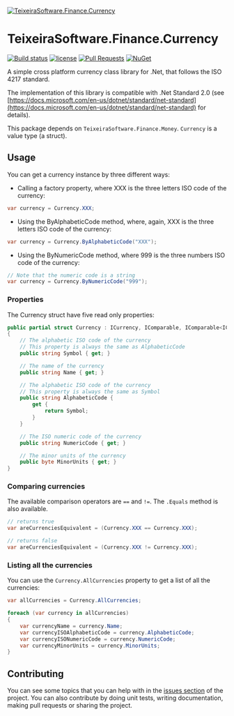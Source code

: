 [![TeixeiraSoftware.Finance.Currency](https://github.com/TeixeiraSoftware/assets/raw/master/logo_small.png)](https://TeixeiraSoftware.github.io/TeixeiraSoftware.Finance.Currency/)

# TeixeiraSoftware.Finance.Currency

[![Build status](https://ci.appveyor.com/api/projects/status/3o49qv68nskk7cnj?svg=true)](https://ci.appveyor.com/project/TeixeiraSoftware/teixeirasoftware-finance-currency)
[![license](https://img.shields.io/github/license/mashape/apistatus.svg)](https://github.com/TeixeiraSoftware/TeixeiraSoftware.Finance.Currency/blob/master/LICENSE)
[![Pull Requests](https://img.shields.io/badge/Pull%20Requests-Welcome-brightgreen.svg)](https://github.com/TeixeiraSoftware/TeixeiraSoftware.Finance.Currency/blob/master/CONTRIBUTING.md)
[![NuGet](https://img.shields.io/nuget/dt/TeixeiraSoftware.Finance.Currency.svg)](https://www.nuget.org/packages/TeixeiraSoftware.Finance.Currency/)

A simple cross platform currency class library for .Net, that follows the ISO 4217 standard.

The implementation of this library is compatible with .Net Standard 2.0 (see [https://docs.microsoft.com/en-us/dotnet/standard/net-standard](https://docs.microsoft.com/en-us/dotnet/standard/net-standard) for details).

This package depends on `TeixeiraSoftware.Finance.Money`. `Currency` is a value type (a struct).

## Usage
You can get a currency instance by three different ways:

* Calling a factory property, where XXX is the three letters ISO code of the currency:
``` c#
var currency = Currency.XXX;
```

* Using the ByAlphabeticCode method, where, again, XXX is the three letters ISO code of the currency:
``` c#
var currency = Currency.ByAlphabeticCode("XXX");
```

* Using the ByNumericCode method, where 999 is the three numbers ISO code of the currency:
``` c#
// Note that the numeric code is a string
var currency = Currency.ByNumericCode("999");
```

### Properties
The Currency struct have five read only properties:
``` c#
public partial struct Currency : ICurrency, IComparable, IComparable<ICurrency>
{
    // The alphabetic ISO code of the currency
    // This property is always the same as AlphabeticCode
    public string Symbol { get; }

    // The name of the currency
    public string Name { get; }

    // The alphabetic ISO code of the currency
    // This property is always the same as Symbol
    public string AlphabeticCode {
        get {
            return Symbol;
        }
    }

    // The ISO numeric code of the currency
    public string NumericCode { get; }

    // The minor units of the currency
    public byte MinorUnits { get; }
}
```

### Comparing currencies
The available comparison operators are `==` and `!=`.
The `.Equals` method is also available.
``` c#
// returns true
var areCurrenciesEquivalent = (Currency.XXX == Currency.XXX);

// returns false
var areCurrenciesEquivalent = (Currency.XXX != Currency.XXX);
```

### Listing all the currencies
You can use the `Currency.AllCurrencies` property to get a list of all the currencies:
``` c#
var allCurrencies = Currency.AllCurrencies;

foreach (var currency in allCurrencies)
{
    var currencyName = currency.Name;
    var currencyISOAlphabeticCode = currency.AlphabeticCode;
    var currencyISONumericCode = currency.NumericCode;
    var currencyMinorUnits = currency.MinorUnits;
}
```

## Contributing
You can see some topics that you can help with in the [issues section](https://github.com/TeixeiraSoftware/TeixeiraSoftware.Finance.Currency/issues) of the project.
You can also contribute by doing unit tests, writing documentation, making pull requests or sharing the project.
